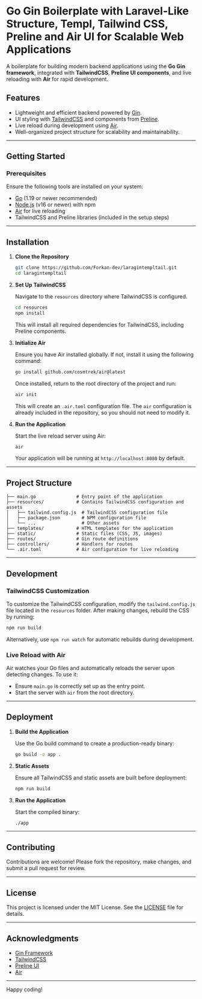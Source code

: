 # Go Gin Boilerplate with Laravel-Like Structure, Templ, Tailwind CSS, Preline and Air UI for Scalable Web Applications 

A boilerplate for building modern backend applications using the **Go Gin framework**, integrated with **TailwindCSS**, **Preline UI components**, and live reloading with **Air** for rapid development.

## Features

- Lightweight and efficient backend powered by [Gin](https://github.com/gin-gonic/gin).
- UI styling with [TailwindCSS](https://tailwindcss.com/) and components from [Preline](https://preline.io/).
- Live reload during development using [Air](https://github.com/cosmtrek/air).
- Well-organized project structure for scalability and maintainability.

---

## Getting Started

### Prerequisites

Ensure the following tools are installed on your system:

- [Go](https://golang.org/) (1.19 or newer recommended)
- [Node.js](https://nodejs.org/) (v16 or newer) with npm
- [Air](https://github.com/cosmtrek/air) for live reloading
- TailwindCSS and Preline libraries (included in the setup steps)

---

## Installation

1. **Clone the Repository**

   ```bash
   git clone https://github.com/Forkan-dev/laragintempltail.git
   cd laragintempltail
   ```

2. **Set Up TailwindCSS**

   Navigate to the `resources` directory where TailwindCSS is configured.

   ```bash
   cd resources
   npm install
   ```

   This will install all required dependencies for TailwindCSS, including Preline components.

3. **Initialize Air**

   Ensure you have Air installed globally. If not, install it using the following command:

   ```bash
   go install github.com/cosmtrek/air@latest
   ```

   Once installed, return to the root directory of the project and run:

   ```bash
   air init
   ```

   This will create an `.air.toml` configuration file. The `air` configuration is already included in the repository, so you should not need to modify it.

4. **Run the Application**

   Start the live reload server using Air:

   ```bash
   air
   ```

   Your application will be running at `http://localhost:8080` by default.

---

## Project Structure

```plaintext
├── main.go               # Entry point of the application
├── resources/            # Contains TailwindCSS configuration and assets
│   ├── tailwind.config.js  # TailwindCSS configuration file
│   ├── package.json        # NPM configuration file
│   └── ...                 # Other assets
├── templates/            # HTML templates for the application
├── static/               # Static files (CSS, JS, images)
├── routes/               # Gin route definitions
├── controllers/          # Handlers for routes
└── .air.toml             # Air configuration for live reloading
```

---

## Development

### TailwindCSS Customization

To customize the TailwindCSS configuration, modify the `tailwind.config.js` file located in the `resources` folder. After making changes, rebuild the CSS by running:

```bash
npm run build
```

Alternatively, use `npm run watch` for automatic rebuilds during development.

### Live Reload with Air

Air watches your Go files and automatically reloads the server upon detecting changes. To use it:

- Ensure `main.go` is correctly set up as the entry point.
- Start the server with `air` from the root directory.

---

## Deployment

1. **Build the Application**

   Use the Go build command to create a production-ready binary:

   ```bash
   go build -o app .
   ```

2. **Static Assets**

   Ensure all TailwindCSS and static assets are built before deployment:

   ```bash
   npm run build
   ```

3. **Run the Application**

   Start the compiled binary:

   ```bash
   ./app
   ```

---

## Contributing

Contributions are welcome! Please fork the repository, make changes, and submit a pull request for review.

---

## License

This project is licensed under the MIT License. See the [LICENSE](LICENSE) file for details.

---

## Acknowledgments

- [Gin Framework](https://github.com/gin-gonic/gin)
- [TailwindCSS](https://tailwindcss.com/)
- [Preline UI](https://preline.io/)
- [Air](https://github.com/cosmtrek/air)

---

Happy coding!

